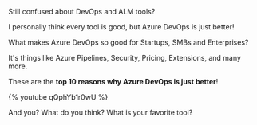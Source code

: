 
Still confused about DevOps and ALM tools?

I personally think every tool is good, but Azure DevOps is just better!

What makes Azure DevOps so good for Startups, SMBs and Enterprises?

It's things like Azure Pipelines, Security, Pricing, Extensions, and many more.

These are the __top 10 reasons why Azure DevOps is just better__!

{% youtube qQphYb1r0wU %}

And you? What do you think? What is your favorite tool?